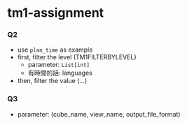 # tm1-assignment

### Q2
* use `plan_time` as example
* first, filter the level (TM1FILTERBYLEVEL)
    * parameter: `List[int]`
    * 有時間的話: languages
* then, filter the value (...)

### Q3
* parameter: (cube_name, view_name, output_file_format)
